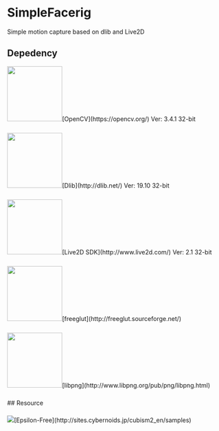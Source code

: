 # SimpleFacerig
Simple motion capture based on dlib and Live2D
## Depedency
<div style="vertical-align:middle;line-height:64px;"><img src="https://opencv.org/assets/theme/logo.png" width="128px" maxHeight="64px">[OpenCV](https://opencv.org/) Ver: 3.4.1 32-bit</div>
<div style="vertical-align:middle;line-height:64px;"><img src="http://dlib.net/dlib-logo.png" width="128px" maxHeight="64px">[Dlib](http://dlib.net/) Ver: 19.10 32-bit</div>
<div style="vertical-align:middle;line-height:64px;"><img src="http://www.live2d.com/wp/wp-content/themes/Live2Dv3/images/logo.png" width="128px" maxHeight="64px">[Live2D SDK](http://www.live2d.com/) Ver: 2.1 32-bit</div>
<div style="vertical-align:middle;line-height:64px;"><img src="http://freeglut.sourceforge.net/images/freeglut_logo.png" width="128px" maxHeight="64px">[freeglut](http://freeglut.sourceforge.net/)</div>
<div style="vertical-align:middle;line-height:64px;"><img src="http://www.libpng.org/pub/png/img_png/libpng-88x31.png" width="128px" maxHeight="64px">[libpng](http://www.libpng.org/pub/png/libpng.html)</div>
## Resource
<div style="vertical-align:middle;line-height:64px;"><img src="http://sites.cybernoids.jp/cubism2_en/_/rsrc/1456455454761/samples/epsillon.png" maxWidth="64px" maxHeight="64px">[Epsilon-Free](http://sites.cybernoids.jp/cubism2_en/samples)</div>

